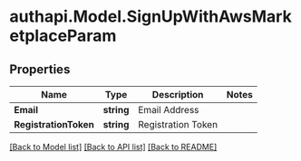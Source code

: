 # authapi.Model.SignUpWithAwsMarketplaceParam

## Properties

Name | Type | Description | Notes
------------ | ------------- | ------------- | -------------
**Email** | **string** | Email Address | 
**RegistrationToken** | **string** | Registration Token | 

[[Back to Model list]](../README.md#documentation-for-models) [[Back to API list]](../README.md#documentation-for-api-endpoints) [[Back to README]](../README.md)

